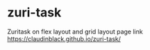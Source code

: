 # zuri-task
Zuritask on flex layout and grid layout
page link https://claudinblack.github.io/zuri-task/
